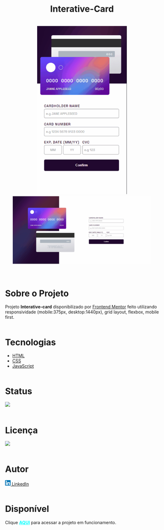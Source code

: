 <h1 align="center"><strong>Interative-Card</strong><h1>


<div align="center">
    <img src="./images/mobile.gif" alt="Celular imagem" height="550px">
    <img src="./images/desktop.gif" alt="Computador imagem" width="90%">
</div> <br>

# **Sobre o Projeto**
Projeto <strong>Interative-card</strong> disponibilizado por [Frontend Mentor](https://www.frontendmentor.io/home) feito utilizando responsividade (mobile:375px, desktop:1440px), grid layout, flexbox, mobile first. <br><br>
  

# **Tecnologias**
* [HTML](https://developer.mozilla.org/pt-BR/docs/Web/HTML) 
* [CSS](https://developer.mozilla.org/pt-BR/docs/Web/CSS)
* [JavaScript](https://developer.mozilla.org/pt-BR/docs/Web/JavaScript)<br><br>

# **Status**

<img src="https://img.shields.io/badge/Finalizado-green"></img><br><br>

# **Licença**
 <img src="https://img.shields.io/badge/MIT Licence-purple"></img><br><br>

# **Autor**
<a href="https://www.linkedin.com/in/pedrohalves/">
    <img src="./images/logolinkedin.png" width="18px"></img>
LinkedIn</a><br><br>

# **Disponível**
Clique <a href="https://pedrohenriquealvesfernandes.github.io/interactive-card/" style="color: cyan" target="_blank"><strong>AQUI</strong></a> para acessar a projeto em funcionamento.
